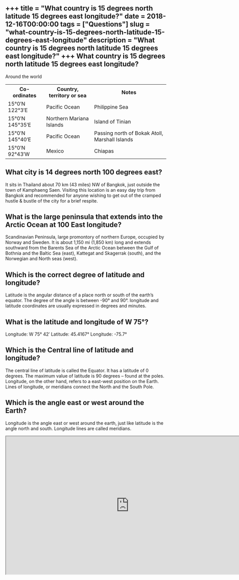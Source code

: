 +++
title = "What country is 15 degrees north latitude 15 degrees east longitude?"
date = 2018-12-16T00:00:00
tags = ["Questions"]
slug = "what-country-is-15-degrees-north-latitude-15-degrees-east-longitude"
description = "What country is 15 degrees north latitude 15 degrees east longitude?"
+++
What country is 15 degrees north latitude 15 degrees east longitude?
--------------------------------------------------------------------

Around the world

<table><tr><th>Co-ordinates</th><th>Country, territory or sea</th><th>Notes</th></tr><tr><td>15°0′N 122°3′E</td><td>Pacific Ocean</td><td>Philippine Sea</td></tr><tr><td>15°0′N 145°35′E</td><td>Northern Mariana Islands</td><td>Island of Tinian</td></tr><tr><td>15°0′N 145°40′E</td><td>Pacific Ocean</td><td>Passing north of Bokak Atoll, Marshall Islands</td></tr><tr><td>15°0′N 92°43′W</td><td>Mexico</td><td>Chiapas</td></tr></table>

What city is 14 degrees north 100 degrees east?
-----------------------------------------------

It sits in Thailand about 70 km (43 miles) NW of Bangkok, just outside the town of Kamphaeng Saen. Visiting this location is an easy day trip from Bangkok and recommended for anyone wishing to get out of the cramped hustle &amp; bustle of the city for a brief respite.

What is the large peninsula that extends into the Arctic Ocean at 100 East longitude?
-------------------------------------------------------------------------------------

Scandinavian Peninsula, large promontory of northern Europe, occupied by Norway and Sweden. It is about 1,150 mi (1,850 km) long and extends southward from the Barents Sea of the Arctic Ocean between the Gulf of Bothnia and the Baltic Sea (east), Kattegat and Skagerrak (south), and the Norwegian and North seas (west).

Which is the correct degree of latitude and longitude?
------------------------------------------------------

Latitude is the angular distance of a place north or south of the earth’s equator. The degree of the angle is between -90° and 90°. longitude and latitude coordinates are usually expressed in degrees and minutes.

What is the latitude and longitude of W 75°?
--------------------------------------------

Longitude: W 75° 42′ Latitude: 45.4167° Longitude: -75.7°

Which is the Central line of latitude and longitude?
----------------------------------------------------

The central line of latitude is called the Equator. It has a latitude of 0 degrees. The maximum value of latitude is 90 degrees – found at the poles. Longitude, on the other hand, refers to a east-west position on the Earth. Lines of longitude, or meridians connect the North and the South Pole.

Which is the angle east or west around the Earth?
-------------------------------------------------

Longitude is the angle east or west around the earth, just like latitude is the angle north and south. Longitude lines are called meridians.

<iframe allow="accelerometer; autoplay; clipboard-write; encrypted-media; gyroscope; picture-in-picture" allowfullscreen="" class="__youtube_prefs__  epyt-is-override  no-lazyload" data-no-lazy="1" data-origheight="433" data-origwidth="770" data-skipgform_ajax_framebjll="" height="433" id="_ytid_61561" loading="lazy" src="https://www.youtube.com/embed/2PllX2YOAHo?enablejsapi=1&autoplay=0&cc_load_policy=0&cc_lang_pref=&iv_load_policy=1&loop=0&modestbranding=0&rel=1&fs=1&playsinline=0&autohide=2&theme=dark&color=red&controls=1&" title="YouTube player" width="770"></iframe>